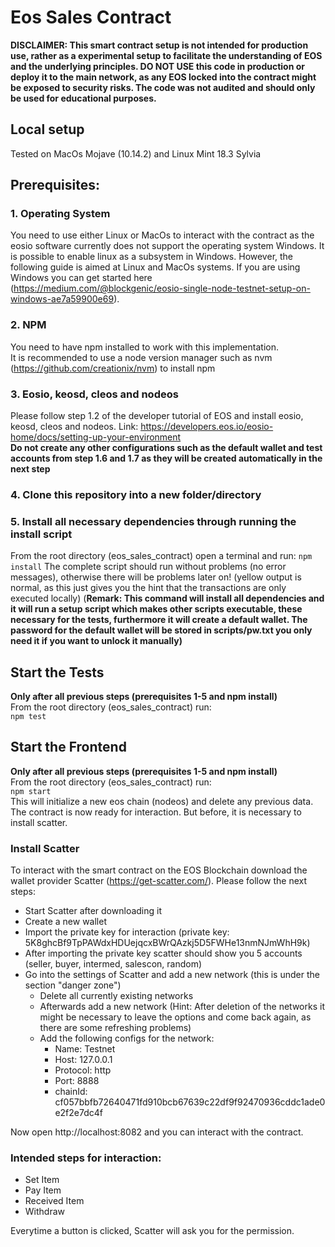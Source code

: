 # Eos Sales Contract

**DISCLAIMER: This smart contract setup is not intended for production use, rather as a experimental setup 
to facilitate the understanding of EOS and the underlying principles. DO NOT USE this code in production or deploy it 
to the main network, as any EOS locked into the contract might be exposed to security risks. The code was not audited and 
should only be used for educational purposes.**

## Local setup
Tested on MacOs Mojave (10.14.2) and Linux Mint 18.3 Sylvia
## Prerequisites:

### 1. Operating System
You need to use either Linux or MacOs to interact with the contract as the eosio software currently does not support the operating system Windows. It is possible to enable linux as a subsystem in Windows. 
However, the following guide is aimed at Linux and MacOs systems. 
If you are using Windows you can get started here (https://medium.com/@blockgenic/eosio-single-node-testnet-setup-on-windows-ae7a59900e69).

### 2. NPM
You need to have npm installed to work with this implementation.  
It is recommended to use a node version manager such as nvm  (https://github.com/creationix/nvm) to install npm

### 3. Eosio, keosd, cleos and nodeos
Please follow step 1.2 of the developer tutorial of EOS and install eosio, keosd, cleos and nodeos. Link: https://developers.eos.io/eosio-home/docs/setting-up-your-environment  
**Do not create any other configurations such as the default wallet and test accounts from step 1.6 and 1.7 as they will be created automatically in the next step**

### 4. Clone this repository into a new folder/directory

<!-- ### 4. Script setup
Unfortunately, there is also some bash configs which need to be established. As there is currently no local test suit available for EOS. The instructions are as follows:
- Open a terminal and navigate into the scripts directory (from root this is: `cd scripts`)
- Next run the command `chmod 700 oneTimeSetup.sh` (this will allow you to execute the setup script)
- After this, type `./oneTimeSetup.sh` into the terminal (this will run the initialization script - every command must be executed in **scripts** directory)
- There should be no warnings in the console after executing the script, if there are please try to fix the errors by troubleshooting. Otherwise, you are not able to run the contract locally. 

(**Remark: This script will make other scripts executable which are necessary for the tests, furthermore it will create a default wallet)**   -->

<!-- Quick command guide (from eos_contract_sales):  
`cd scripts`  
`chmod 700 oneTimeSetup.sh`  
`./oneTimeSetup.sh`  
 -->

### 5. Install all necessary dependencies through running the install script
From the root directory (eos_sales_contract) open a terminal and run: 
`npm install` 
The complete script should run without problems (no error messages), otherwise there will be problems later on! (yellow output is normal, as this just gives you the hint that the transactions are only executed locally)
(**Remark: This command will install all dependencies and it will run a setup script which makes other scripts executable, these necessary for the tests, furthermore it will create a default wallet. The password for the default wallet will be stored in scripts/pw.txt you only need it if you want to unlock it manually)** 
## Start the Tests
**Only after all previous steps (prerequisites 1-5 and npm install)**  
From the root directory (eos_sales_contract) run:  
`npm test`

## Start the Frontend

**Only after all previous steps (prerequisites 1-5 and npm install)**  
From the root directory (eos_sales_contract) run:  
`npm start`  
This will initialize a new eos chain (nodeos) and delete any previous data. 
The contract is now ready for interaction. But before, it is necessary to install scatter.

### Install Scatter  

To interact with the smart contract on the EOS Blockchain download the wallet provider Scatter (https://get-scatter.com/). Please follow the next steps:
- Start Scatter after downloading it
- Create a new wallet
- Import the private key for interaction (private key: 5K8ghcBf9TpPAWdxHDUejqcxBWrQAzkj5D5FWHe13nmNJmWhH9k)
- After importing the private key scatter should show you 5 accounts (seller, buyer, intermed, salescon, random)
- Go into the settings of Scatter and add a new network (this is under the section "danger zone")
  - Delete all currently existing networks
  - Afterwards add a new network (Hint: After deletion of the networks it might be necessary to leave the options and come back again, as there are some 
  refreshing problems)
  - Add the following configs for the network: 
    - Name: Testnet
    - Host: 127.0.0.1
    - Protocol: http
    - Port: 8888
    - chainId: cf057bbfb72640471fd910bcb67639c22df9f92470936cddc1ade0e2f2e7dc4f

Now open http://localhost:8082 and you can interact with the contract.

### Intended steps for interaction: 
- Set Item
- Pay Item
- Received Item
- Withdraw

Everytime a button is clicked, Scatter will ask you for the permission.



